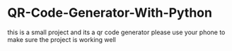 # QR-Code-Generator-With-Python
this is a small project and its a qr code generator 
please use your phone to make sure the project is working well
